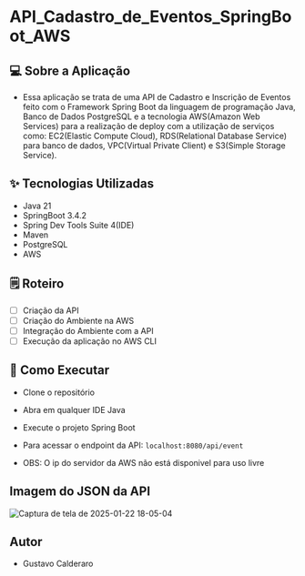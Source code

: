 # API_Cadastro_de_Eventos_SpringBoot_AWS

## 💻 Sobre a Aplicação
- Essa aplicação se trata de uma API de Cadastro e Inscrição de Eventos feito com o Framework Spring Boot da linguagem de programação Java, Banco de Dados PostgreSQL
e a tecnologia AWS(Amazon Web Services) para a realização de deploy com a utilização de serviços como: EC2(Elastic Compute Cloud), RDS(Relational Database Service) para banco de dados,
VPC(Virtual Private Client) e S3(Simple Storage Service).

## ✨ Tecnologias Utilizadas
- Java 21
- SpringBoot 3.4.2
- Spring Dev Tools Suite 4(IDE)
- Maven
- PostgreSQL
- AWS

## 🗒️ Roteiro
- [ ] Criação da API
- [ ] Criação do Ambiente na AWS
- [ ] Integração do Ambiente com a API
- [ ] Execução da aplicação no AWS CLI

## 🚀 Como Executar
- Clone o repositório
- Abra em qualquer IDE Java
- Execute o projeto Spring Boot

- Para acessar o endpoint da API: `localhost:8080/api/event` 
- OBS: O ip do servidor da AWS não está disponivel para uso livre

## Imagem do JSON da API
![Captura de tela de 2025-01-22 18-05-04](https://github.com/user-attachments/assets/81ca5f30-ccba-47ac-b6ca-67d32a8a9675)


## Autor 
- Gustavo Calderaro
